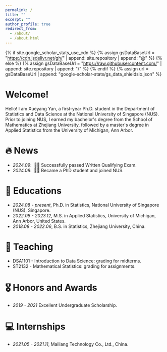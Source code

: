 ```yaml
---
permalink: /
title: ""
excerpt: ""
author_profile: true
redirect_from: 
  - /about/
  - /about.html
---
```


{% if site.google_scholar_stats_use_cdn %}
{% assign gsDataBaseUrl = "https://cdn.jsdelivr.net/gh/" | append: site.repository | append: "@" %}
{% else %}
{% assign gsDataBaseUrl = "https://raw.githubusercontent.com/" | append: site.repository | append: "/" %}
{% endif %}
{% assign url = gsDataBaseUrl | append: "google-scholar-stats/gs_data_shieldsio.json" %}

<span class='anchor' id='about-me'></span>

# Welcome!
Hello! I am Xueyang Yan, a first-year Ph.D. student in the Department of Statistics and Data Science at the National University of Singapore (NUS). Prior to joining NUS, I earned my bachelor's degree from the School of Mathematics at Zhejiang University, followed by a master's degree in Applied Statistics from the University of Michigan, Ann Arbor.


# 🔥 News
- *2024.09*: &nbsp;🎉🎉 Successfully passed Written Qualifying Exam.
- *2024.08*: &nbsp;🎉🎉 Became a PhD student and joined NUS.

# 📖 Educations
- *2024.08 - present*, Ph.D. in Statistics, National University of Singapore (NUS), Singapore. 
- *2022.08 - 2023.12*, M.S. in Applied Statistics, University of Michigan, Ann Arbor, United States.
- *2018.08 - 2022.06*, B.S. in Statistics, Zhejiang University, China.

# 📝 Teaching
- DSA1101 - Introduction to Data Science: grading for midterms.
- ST2132 - Mathematical Statistics: grading for assignments.


# 🎖 Honors and Awards
- *2019 - 2021*  Excellent Undergraduate Scholarship. 


# 💻 Internships
- *2021.05 - 2021.11*, Mailiang Technology Co., Ltd., China.



